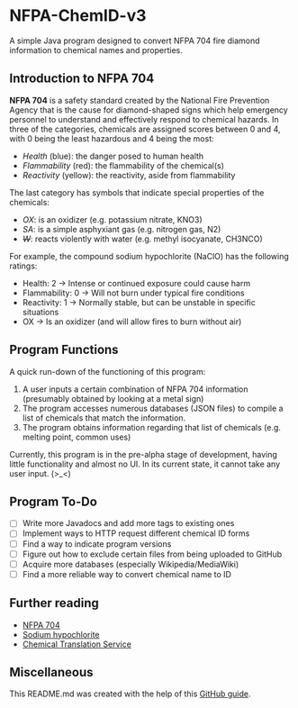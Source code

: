 # NFPA-ChemID-v3
A simple Java program designed to convert NFPA 704 fire diamond information to
chemical names and properties.


## Introduction to NFPA 704
**NFPA 704** is a safety standard created by the National Fire Prevention Agency
that is the cause for diamond-shaped signs which help emergency personnel to
understand and effectively respond to chemical hazards. In three of the
categories, chemicals are assigned scores between 0 and 4, with 0 being the
least hazardous and 4 being the most:
  - *Health* (blue): the danger posed to human health
  - *Flammability* (red): the flammability of the chemical(s)
  - *Reactivity* (yellow): the reactivity, aside from flammability

The last category has symbols that indicate special properties of the chemicals:
  - *OX*: is an oxidizer (e.g. potassium nitrate, KNO3)
  - *SA*: is a simple asphyxiant gas (e.g. nitrogen gas, N2)
  - *~~W~~*: reacts violently with water (e.g. methyl isocyanate, CH3NCO)

For example, the compound sodium hypochlorite (NaClO) has the following ratings:
  - Health: 2 -> Intense or continued exposure could cause harm
  - Flammability: 0 -> Will not burn under typical fire conditions
  - Reactivity: 1 -> Normally stable, but can be unstable in specific situations
  - OX -> Is an oxidizer (and will allow fires to burn without air)


## Program Functions
A quick run-down of the functioning of this program:
  1. A user inputs a certain combination of NFPA 704 information (presumably
    obtained by looking at a metal sign)
  2. The program accesses numerous databases (JSON files) to compile a list of
  chemicals that match the information.
  3. The program obtains information regarding that list of chemicals (e.g.
    melting point, common uses)

Currently, this program is in the pre-alpha stage of development, having little
functionality and almost no UI. In its current state, it cannot take any user
input. \(\>\_\<\)


## Program To-Do
  - [ ] Write more Javadocs and add more tags to existing ones
  - [ ] Implement ways to HTTP request different chemical ID forms
  - [ ] Find a way to indicate program versions
  - [ ] Figure out how to exclude certain files from being uploaded to GitHub
  - [ ] Acquire more databases (especially Wikipedia/MediaWiki)
  - [ ] Find a more reliable way to convert chemical name to ID

## Further reading
  - [NFPA 704](https://en.wikipedia.org/wiki/NFPA_704)
  - [Sodium hypochlorite](https://en.wikipedia.org/wiki/Sodium_hypochlorite)
  - [Chemical Translation Service](https://www.ncbi.nlm.nih.gov/pmc/articles/PMC2951090/)

## Miscellaneous
This README.md was created with the help of this [GitHub guide](https://help.github.com/articles/basic-writing-and-formatting-syntax/).
